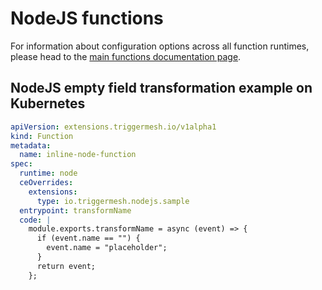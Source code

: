 # NodeJS functions

For information about configuration options across all function runtimes, please head to the [main functions documentation page](index.md).

## NodeJS empty field transformation example on Kubernetes

```yaml
apiVersion: extensions.triggermesh.io/v1alpha1
kind: Function
metadata:
  name: inline-node-function
spec:
  runtime: node
  ceOverrides:
    extensions:
      type: io.triggermesh.nodejs.sample
  entrypoint: transformName
  code: |
    module.exports.transformName = async (event) => {
      if (event.name == "") {
        event.name = "placeholder";
      }
      return event;
    };
```
